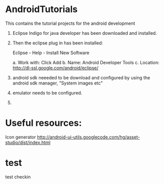 AndroidTutorials
================


This contains the tutorial projects for the android development


1. Eclipse Indigo for java developer has been downloaded and installed. 
2. Then the eclipse plug in has been installed: 
    

    Eclipse - Help - Install New Software

    a. Work with: Click Add
    b. Name: Android Developer Tools
    c. Location: http://dl-ssl.google.com/android/eclipse/

3. android sdk neeeded to be download and configured by using the android sdk manager, "System images etc"
4. emulator needs to be configured. 
5. 





Useful resources:
================

Icon generator
http://android-ui-utils.googlecode.com/hg/asset-studio/dist/index.html



test
================
test checkin